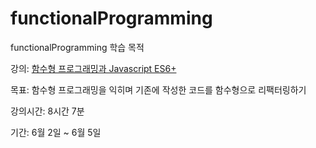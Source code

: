 # functionalProgramming
functionalProgramming 학습 목적

강의: [함수형 프로그래밍과 Javascript ES6+](https://www.inflearn.com/course/functional-es6#curriculum)

목표: 함수형 프로그래밍을 익히며 기존에 작성한 코드를 함수형으로 리팩터링하기

강의시간: 8시간 7분

기간: 6월 2일 ~ 6월 5일
